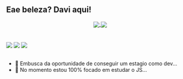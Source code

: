 ## Eae beleza? Davi aqui!

<div align="center">
  <a href="https://github.com/NappOS">
  <img align="center" src="https://github-readme-stats.vercel.app/api?username=NappOS&show_icons=true&theme=dark" />
</a>
<a href="https://github.com/anuraghazra/convoychat">
  <img align="center" src="https://github-readme-stats.vercel.app/api/top-langs/?username=NappOS&layout=compact&theme=dark" />
</a>
</div>

#

<div>
  <a href = "mailto:davioliveirasanto.work@gmail.com"><img src="https://img.shields.io/badge/-Gmail-%23333?style=for-the-badge&logo=gmail&logoColor=white" target="_blank"></a>
  <a href="https://www.linkedin.com/in/davi-olivera-santos-78b042198/" target="_blank"><img src="https://img.shields.io/badge/-LinkedIn-%230077B5?style=for-the-badge&logo=linkedin&logoColor=white" target="_blank"></a> 
   <a href="https://www.instagram.com/davi._.os/" target="_blank"><img src="https://img.shields.io/badge/-Instagram-%23E4405F?style=for-the-badge&logo=instagram&logoColor=white" target="_blank"></a>

##
  </div>
  
- 🔭 Embusca da oportunidade de conseguir um estagio como dev...
- 🌱 No momento estou 100% focado em estudar o JS...
